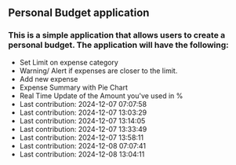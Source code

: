 ## Personal Budget application

### This is a simple application that allows users to create a personal budget. The application will have the following:

- Set Limit on expense category
- Warning/ Alert if expenses are closer to the limit.
- Add new expense
- Expense Summary with Pie Chart
- Real Time Update of the Amount you've used in %
- Last contribution: 2024-12-07 07:07:58
- Last contribution: 2024-12-07 13:03:29
- Last contribution: 2024-12-07 13:14:05
- Last contribution: 2024-12-07 13:33:49
- Last contribution: 2024-12-07 13:58:11
- Last contribution: 2024-12-08 07:07:41
- Last contribution: 2024-12-08 13:04:11
